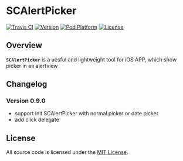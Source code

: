 # SCAlertPicker

[![Travis CI](https://travis-ci.org/luosch/SCAlertPicker.svg?branch=master)](https://travis-ci.org/luosch/SCAlertPicker)
[![Version](https://img.shields.io/cocoapods/v/SCAlertPicker.svg?style=flat)](http://cocoadocs.org/docsets/SCAlertPicker/)
[![Pod Platform](http://img.shields.io/cocoapods/p/SCAlertPicker.svg?style=flat)](http://cocoadocs.org/docsets/SCAlertPicker/)
[![License](https://img.shields.io/cocoapods/l/SCAlertPicker.svg?style=flat)](https://github.com/luosch/SCAlertPicker/blob/master/LICENSE)

## Overview

**`SCAlertPicker`** is a uesful and lightweight tool for iOS APP, which show picker in an alertview

## Changelog
### Version 0.9.0
* support init SCAlertPicker with normal picker or date picker
* add click delegate

## License

All source code is licensed under the [MIT License](https://raw.githubusercontent.com/luosch/SCGridTable/master/LICENSE).